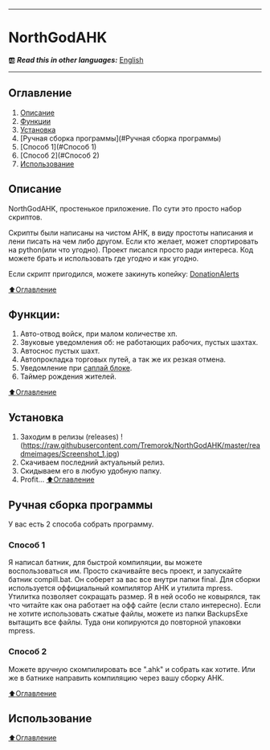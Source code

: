 ____
# NorthGodAHK
:ab: ***Read this in other languages:*** [English](https://github.com/Tremorok/NorthGodAHK/blob/master/README.en.MD)
____

## Оглавление
1. [Описание](#Описание)
2. [Функции](#Функции)
3. [Установка](#Установка)
4. [Ручная сборка программы](#Ручная сборка программы)
  1. [Способ 1](#Способ 1)
  2. [Способ 2](#Способ 2)
5. [Использование](#Использование)

## Описание
NorthGodAHK, простенькое приложение. По сути это просто набор скриптов.

Скрипты были написаны на чистом AHK, в виду простоты написания и лени писать на чем либо другом. Если кто желает, может спортировать на python(или что угодно). Проект писался просто ради интереса. Код можете брать и использовать где угодно и как угодно.

Если скрипт пригодился, можете закинуть копейку: [DonationAlerts](https://www.donationalerts.com/r/teremoklive)

[:arrow_up:Оглавление](#Оглавление)

## Функции:
1. Авто-отвод войск, при малом количестве хп.
2. Звуковые уведомления об: не работающих рабочих, пустых шахтах.
3. Автоснос пустых шахт.
4. Автопрокладка торговых путей, а так же их резкая отмена.
5. Уведомление при [саплай блоке](https://liquipedia.net/starcraft/Supply_block).
6. Таймер рождения жителей.

[:arrow_up:Оглавление](#Оглавление)

## Установка
1.  Заходим в релизы (releases)
!(https://raw.githubusercontent.com/Tremorok/NorthGodAHK/master/readmeimages/Screenshot_1.jpg)
2. Скачиваем последний актуальный релиз.
3. Скидываем его в любую удобную папку.
4. Profit...
[:arrow_up:Оглавление](#Оглавление)

## Ручная сборка программы
У вас есть 2 способа собрать программу.
### Способ 1
Я написал батник, для быстрой компиляции, вы можете воспользоваться им. Просто скачивайте весь проект, и запускайте батник compill.bat. Он соберет за вас все внутри папки final. Для сборки используется оффициальный компилятор AHK и утилита mpress. Утилитка позволяет сокращать размер. Я в ней особо не ковырялся, так что читайте как она работает на офф сайте (если стало интересно). Если не хотите использовать сжатые файлы, можете из папки BackupsExe вытащить все файлы. Туда они копируются до повторной упаковки mpress.
### Способ 2
Можете вручную скомпилировать все ".ahk" и собрать как хотите. Или же в батнике направить компиляцию через вашу сборку AHK.

[:arrow_up:Оглавление](#Оглавление)

## Использование

[:arrow_up:Оглавление](#Оглавление)